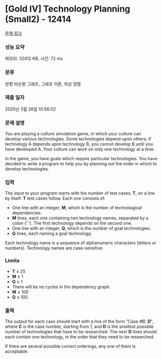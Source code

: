 # [Gold IV] Technology Planning (Small2) - 12414 

[문제 링크](https://www.acmicpc.net/problem/12414) 

### 성능 요약

메모리: 32412 KB, 시간: 72 ms

### 분류

방향 비순환 그래프, 그래프 이론, 위상 정렬

### 제출 일자

2025년 3월 26일 10:56:02

### 문제 설명

<p>You are playing a culture simulation game, in which your culture can develop various technologies. Some technologies depend upon others; if technology A depends upon technology B, you cannot develop B until you have developed A. Your culture can work on only one technology at a time.</p>

<p>In the game, you have goals which require particular technologies. You have decided to write a program to help you by planning out the order in which to develop technologies.</p>

### 입력 

 <p>The input to your program starts with the number of test cases, <strong>T</strong>, on a line by itself. <strong>T</strong> test cases follow. Each one consists of:</p>

<ul>
	<li>One line with an integer, <strong>M</strong>, which is the number of technological dependencies.</li>
	<li><strong>M</strong> lines, each one containing two technology names, separated by a colon (':'). The first technology depends on the second one.</li>
	<li>One line with an integer, <strong>Q</strong>, which is the number of goal technologies.</li>
	<li><strong>Q</strong> lines, each naming a goal technology.</li>
</ul>

<p>Each technology name is a sequence of alphanumeric characters (letters or numbers). Technology names are case-sensitive.</p>

<h3>Limits</h3>

<ul>
	<li><strong>T</strong> ≤ 25</li>
	<li><strong>M</strong> ≥ 1</li>
	<li><strong>Q</strong> ≥ 1</li>
	<li>There will be no cycles in the dependency graph.</li>
	<li><strong>M</strong> ≤ 100</li>
	<li><strong>Q</strong> ≤ 100.</li>
</ul>

### 출력 

 <p>The output for each case should start with a line of the form "Case #<strong>C</strong>: <strong>D</strong>", where <strong>C</strong> is the case number, starting from 1, and <strong>D</strong> is the smallest possible number of technologies that have to be researched. The next <strong>D</strong> lines should each contain one technology, in the order that they need to be researched.</p>

<p>If there are several possible correct orderings, any one of them is acceptable.</p>


